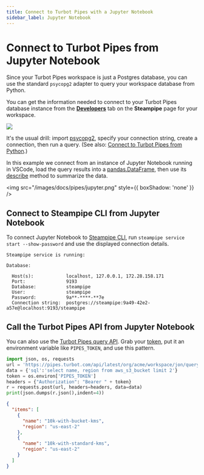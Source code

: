 ```yaml
---
title: Connect to Turbot Pipes with a Jupyter Notebook
sidebar_label: Jupyter Notebook
---
```


# Connect to Turbot Pipes from Jupyter Notebook

Since your Turbot Pipes workspace is just a Postgres database, you can use the
standard `psycopg2` adapter to query your workspace database from Python.

You can get the information needed to connect to your Turbot Pipes database instance from the **[Developers](/pipes/docs/using/steampipe/developers)** tab on the **Steampipe** page for your workspace.  

![](/images/docs/pipes/steampipe/pipes_steampipe_developer_database.png)

It's the usual drill: import
[psycopg2](https://wiki.postgresql.org/wiki/Psycopg2_Tutorial), specify your
connection string, create a connection, then run a query. (See also:
[Connect to Turbot Pipes from Python](/docs/connect/python).)

In this example we connect from an instance of Jupyter Notebook running in
VSCode, load the query results into a
<a href="https://pandas.pydata.org/docs/reference/api/pandas.DataFrame.html">pandas.DataFrame</a>,
then use its
<a href="https://pandas.pydata.org/docs/reference/api/pandas.DataFrame.describe.html">describe</a>
method to summarize the data.

<img src="/images/docs/pipes/jupyter.png" style={{ boxShadow: 'none' }} />

## Connect to Steampipe CLI from Jupyter Notebook

To connect Jupyter Notebook to [Steampipe CLI](https://steampipe.io/downloads),
run `steampipe service start --show-password` and use the displayed connection
details.

```
Steampipe service is running:

Database:

  Host(s):            localhost, 127.0.0.1, 172.28.158.171
  Port:               9193
  Database:           steampipe
  User:               steampipe
  Password:           9a**-****-**7e
  Connection string:  postgres://steampipe:9a49-42e2-a57e@localhost:9193/steampipe
```

## Call the Turbot Pipes API from Jupyter Notebook

You can also use the
[Turbot Pipes query API](/pipes/docs/develop/query-api).
Grab your [token](/pipes/docs/profile#tokens), put it an
environment variable like `PIPES_TOKEN`, and use this pattern.

```python
import json, os, requests
url = 'https://pipes.turbot.com/api/latest/org/acme/workspace/jon/query'
data = {'sql':'select name, region from aws_s3_bucket limit 2'}
token = os.environ['PIPES_TOKEN']
headers = {"Authorization": "Bearer " + token}
r = requests.post(url, headers=headers, data=data)
print(json.dumps(r.json(),indent=4))
```

```json
{
  "items": [
    {
      "name": "10k-with-bucket-kms",
      "region": "us-east-2"
    },
    {
      "name": "10k-with-standard-kms",
      "region": "us-east-2"
    }
  ]
}
```

